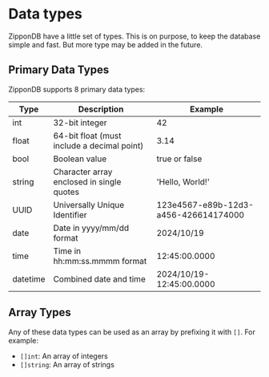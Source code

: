# Data types

ZipponDB have a little set of types. This is on purpose, to keep the database simple and fast. But more type may be added in the future.

## Primary Data Types

ZipponDB supports 8 primary data types:

| Type | Description | Example |
|------|-------------|---------|
| int | 32-bit integer | 42 |
| float | 64-bit float (must include a decimal point) | 3.14 |
| bool | Boolean value | true or false |
| string | Character array enclosed in single quotes | 'Hello, World!' |
| UUID | Universally Unique Identifier | 123e4567-e89b-12d3-a456-426614174000 |
| date | Date in yyyy/mm/dd format | 2024/10/19 |
| time | Time in hh:mm:ss.mmmm format | 12:45:00.0000 |
| datetime | Combined date and time | 2024/10/19-12:45:00.0000 |

## Array Types

Any of these data types can be used as an array by prefixing it with `[]`. For example:

- `[]int`: An array of integers
- `[]string`: An array of strings
